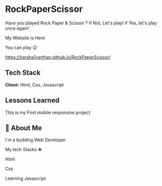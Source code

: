 # RockPaperScissor
Have you played Rock Paper &amp; Scissor ? If Not, Let's play! if Yes, let's play once again!

My Website  is Here

You can play 😉



https://harsha1varthan.github.io/RockPaperScissor/




## Tech Stack

**Client:** Html, Css, Javascript



## Lessons Learned

This is my First mobile responsive project



## 🚀 About Me
I'm a budding Web Developer

My tech Stacks ☘

Html

Css

Learning Javascript

